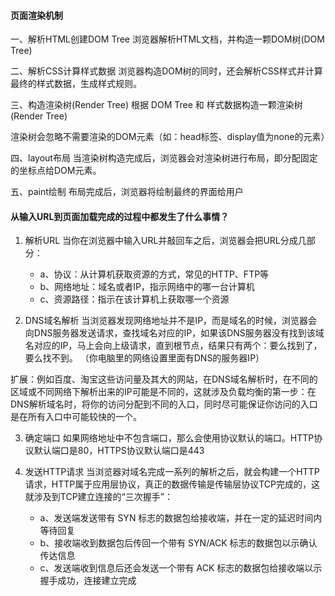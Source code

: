 #### 页面渲染机制

一、解析HTML创建DOM Tree
浏览器解析HTML文档，并构造一颗DOM树(DOM Tree)

二、解析CSS计算样式数据
浏览器构造DOM树的同时，还会解析CSS样式并计算最终的样式数据，生成样式规则。

三、构造渲染树(Render Tree)
根据 DOM Tree 和 样式数据构造一颗渲染树(Render Tree)

渲染树会忽略不需要渲染的DOM元素（如：head标签、display值为none的元素）

四、layout布局
当渲染树构造完成后，浏览器会对渲染树进行布局，即分配固定的坐标点给DOM元素。

五、paint绘制
布局完成后，浏览器将绘制最终的界面给用户

#### 从输入URL到页面加载完成的过程中都发生了什么事情？

1. 解析URL
当你在浏览器中输入URL并敲回车之后，浏览器会把URL分成几部分：
    * a、协议：从计算机获取资源的方式，常见的HTTP、FTP等
    * b、网络地址：域名或者IP，指示网络中的哪一台计算机
    * c、资源路径：指示在该计算机上获取哪一个资源
    
2. DNS域名解析
当浏览器发现网络地址并不是IP，而是域名的时候，浏览器会向DNS服务器发送请求，查找域名对应的IP，如果该DNS服务器没有找到该域名对应的IP，马上会向上级请求，直到根节点，结果只有两个：要么找到了，要么找不到。 （你电脑里的网络设置里面有DNS的服务器IP）

扩展：例如百度、淘宝这些访问量及其大的网站，在DNS域名解析时，在不同的区域或不同网络下解析出来的IP可能是不同的，这就涉及负载均衡的第一步：在DNS解析域名时，将你的访问分配到不同的入口，同时尽可能保证你访问的入口是在所有入口中可能较快的一个。

3. 确定端口
如果网络地址中不包含端口，那么会使用协议默认的端口。HTTP协议默认端口是80，HTTPS协议默认端口是443

4. 发送HTTP请求
当浏览器对域名完成一系列的解析之后，就会构建一个HTTP请求，HTTP属于应用层协议，真正的数据传输是传输层协议TCP完成的，这就涉及到TCP建立连接的“三次握手”：
    * a、发送端发送带有 SYN 标志的数据包给接收端，并在一定的延迟时间内等待回复
    * b、接收端收到数据包后传回一个带有 SYN/ACK 标志的数据包以示确认传达信息
    * c、发送端收到信息后还会发送一个带有 ACK 标志的数据包给接收端以示握手成功，连接建立完成

